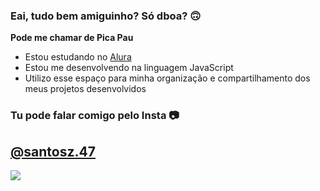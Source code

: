 ### Eai, tudo bem amiguinho? Só dboa? 🙃

**Pode me chamar de Pica Pau**

- Estou estudando no [Alura](https://www.alura.com.br)
- Estou me desenvolvendo na linguagem JavaScript
- Utilizo esse espaço para minha organização e compartilhamento dos meus projetos desenvolvidos

### Tu pode falar comigo pelo Insta 📷

## **[@santosz.47](https://www.instagram.com/santosz.47/)**

![](https://media1.tenor.com/m/eCLfytBv4gcAAAAd/law-room.gif)
